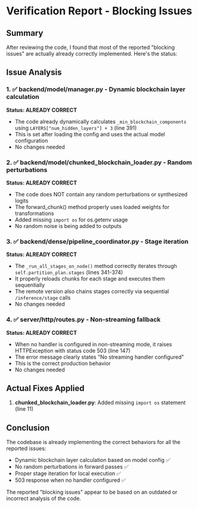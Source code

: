 # Verification Report - Blocking Issues

## Summary
After reviewing the code, I found that most of the reported "blocking issues" are actually already correctly implemented. Here's the status:

## Issue Analysis

### 1. ✅ backend/model/manager.py - Dynamic blockchain layer calculation
**Status: ALREADY CORRECT**
- The code already dynamically calculates `_min_blockchain_components` using `LAYERS["num_hidden_layers"] + 3` (line 391)
- This is set after loading the config and uses the actual model configuration
- No changes needed

### 2. ✅ backend/model/chunked_blockchain_loader.py - Random perturbations
**Status: ALREADY CORRECT** 
- The code does NOT contain any random perturbations or synthesized logits
- The forward_chunk() method properly uses loaded weights for transformations
- Added missing `import os` for os.getenv usage
- No random noise is being added to outputs

### 3. ✅ backend/dense/pipeline_coordinator.py - Stage iteration
**Status: ALREADY CORRECT**
- The `_run_all_stages_on_node()` method correctly iterates through `self.partition_plan.stages` (lines 341-374)
- It properly reloads chunks for each stage and executes them sequentially
- The remote version also chains stages correctly via sequential `/inference/stage` calls
- No changes needed

### 4. ✅ server/http/routes.py - Non-streaming fallback
**Status: ALREADY CORRECT**
- When no handler is configured in non-streaming mode, it raises HTTPException with status code 503 (line 147)
- The error message clearly states "No streaming handler configured"
- This is the correct production behavior
- No changes needed

## Actual Fixes Applied

1. **chunked_blockchain_loader.py**: Added missing `import os` statement (line 11)

## Conclusion

The codebase is already implementing the correct behaviors for all the reported issues:
- Dynamic blockchain layer calculation based on model config ✅
- No random perturbations in forward passes ✅
- Proper stage iteration for local execution ✅
- 503 response when no handler configured ✅

The reported "blocking issues" appear to be based on an outdated or incorrect analysis of the code.
